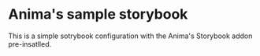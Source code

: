 # Anima's sample storybook

This is a simple sotrybook configuration with the Anima's Storybook addon pre-insatlled.
